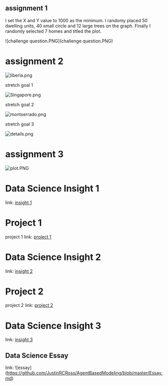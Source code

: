 ## assignment 1

I set the X and Y value to 1000 as the minimum. I randomy placed 50 dwelling units, 40 small circle and 12 large trees on the graph. Finally I randomly selected 7 homes and titled the plot.

![challenge question.PNG](challenge question.PNG)


# assignment 2

![liberia.png](liberia.png)


stretch goal 1


![Singapore.png](Singapore.png)



stretch goal 2

![montserrado.png](montserrado.png)


stretch goal 3


![details.png](details.png)




# assignment 3

![plot.PNG](plot.PNG)

# Data Science Insight 1

link: [insight 1](https://github.com/JustinRCRoss/AgentBasedModeling/blob/master/DataScienceInsight1.md)

# Project 1

project 1 link: [project 1](https://github.com/JustinRCRoss/AgentBasedModeling/blob/master/Project1.md)

# Data Science Insight 2

link: [insight 2](https://github.com/JustinRCRoss/AgentBasedModeling/blob/master/DataScienceInsight2.md)

# Project 2

project 2 link: [project 2](https://github.com/JustinRCRoss/AgentBasedModeling/blob/master/Project2.md)

# Data Science Insight 3

link: [insight 3](https://github.com/JustinRCRoss/AgentBasedModeling/blob/master/DataScienceInsight3.md)

## Data Science Essay

link: ![essay] (https://github.com/JustinRCRoss/AgentBasedModeling/blob/master/Essay.md)

